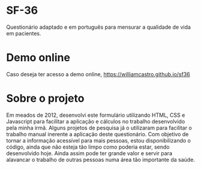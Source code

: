 # SF-36
Questionário adaptado e em português para mensurar a qualidade de vida em pacientes.

# Demo online
Caso deseja ter acesso a demo online, https://williamcastro.github.io/sf36

# Sobre o projeto
Em meados de 2012, desenvolvi este formulário utilizando HTML, CSS e Javascript para facilitar a aplicação e cálculos no trabalho desenvolvido pela minha irmã. Alguns projetos de pesquisa já o utilizaram para facilitar o trabalho manual inerente a aplicação deste questionário. Com objetivo de tornar a informação acessível para mais pessoas, estou disponibilizando o código, ainda que não esteja tão limpo como poderia estar, sendo desenvolvido hoje. Ainda assim pode ter grande valor e servir para alavancar o trabalho de outras pessoas numa área tão importante da saúde.



